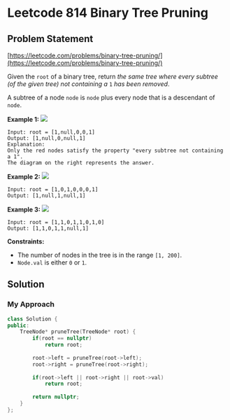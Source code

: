 # Leetcode 814 Binary Tree Pruning

## Problem Statement

[https://leetcode.com/problems/binary-tree-pruning/](https://leetcode.com/problems/binary-tree-pruning/)

Given the `root` of a binary tree, return _the same tree where every subtree \(of the given tree\) not containing a_ `1` _has been removed_.

A subtree of a node `node` is `node` plus every node that is a descendant of `node`.

**Example 1:** ![](https://s3-lc-upload.s3.amazonaws.com/uploads/2018/04/06/1028_2.png)

```text
Input: root = [1,null,0,0,1]
Output: [1,null,0,null,1]
Explanation: 
Only the red nodes satisfy the property "every subtree not containing a 1".
The diagram on the right represents the answer.
```

**Example 2:** ![](https://s3-lc-upload.s3.amazonaws.com/uploads/2018/04/06/1028_1.png)

```text
Input: root = [1,0,1,0,0,0,1]
Output: [1,null,1,null,1]
```

**Example 3:** ![](https://s3-lc-upload.s3.amazonaws.com/uploads/2018/04/05/1028.png)

```text
Input: root = [1,1,0,1,1,0,1,0]
Output: [1,1,0,1,1,null,1]
```

**Constraints:**

* The number of nodes in the tree is in the range `[1, 200]`.
* `Node.val` is either `0` or `1`.

## Solution

### My Approach

```cpp
class Solution {
public:
    TreeNode* pruneTree(TreeNode* root) {
        if(root == nullptr)
            return root;
        
        root->left = pruneTree(root->left);
        root->right = pruneTree(root->right);
        
        if(root->left || root->right || root->val)
            return root;
        
        return nullptr;
    }
};
```

